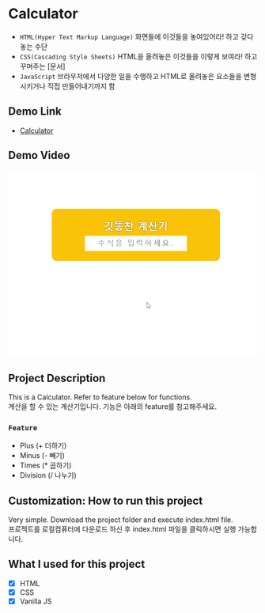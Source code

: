 # Calculator

- `HTML(Hyper Text Markup Language)`
화면들에 이것들을 놓여있어라! 하고 갖다놓는 수단
- `CSS(Cascading Style Sheets)`
HTML을 올려놓은 이것들을 이렇게 보여라! 하고 꾸며주는 [문서]
- `JavaScript`
브라우저에서 다양한 일을 수행하고 HTML로 올려놓은 요소들을 변형시키거나 직접 만들어내기까지 함

## Demo Link

- [Calculator](https://wook2124.github.io/Calculator/)

## Demo Video

![](demo.gif)

## Project Description 

This is a Calculator. Refer to feature below for functions.  
계산을 할 수 있는 계산기입니다. 기능은 아래의 feature를 참고해주세요.

### `Feature` 

- Plus (+ 더하기)
- Minus (- 빼기)
- Times (* 곱하기)
- Division (/ 나누기)

## Customization: How to run this project

Very simple. Download the project folder and execute index.html file.  
프로젝트를 로컬컴퓨터에 다운로드 하신 후 index.html 파일을 클릭하시면 실행 가능합니다.

## What I used for this project 

 - [X] HTML
 - [X] CSS
 - [X] Vanilla JS
